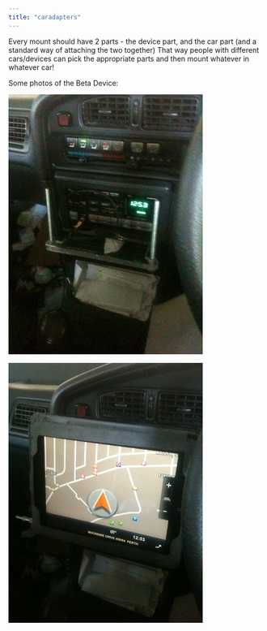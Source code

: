 ```yaml
---
title: "caradapters"
---
```

Every mount should have 2 parts - the device part, and the car part (and a standard way of attaching the two together) That way people with different cars/devices can pick the appropriate parts and then mount whatever in whatever car!

Some photos of the Beta Device:

![](/projects/carmountbeta1.jpg)

![](/projects/carmountbeta2.jpg)
